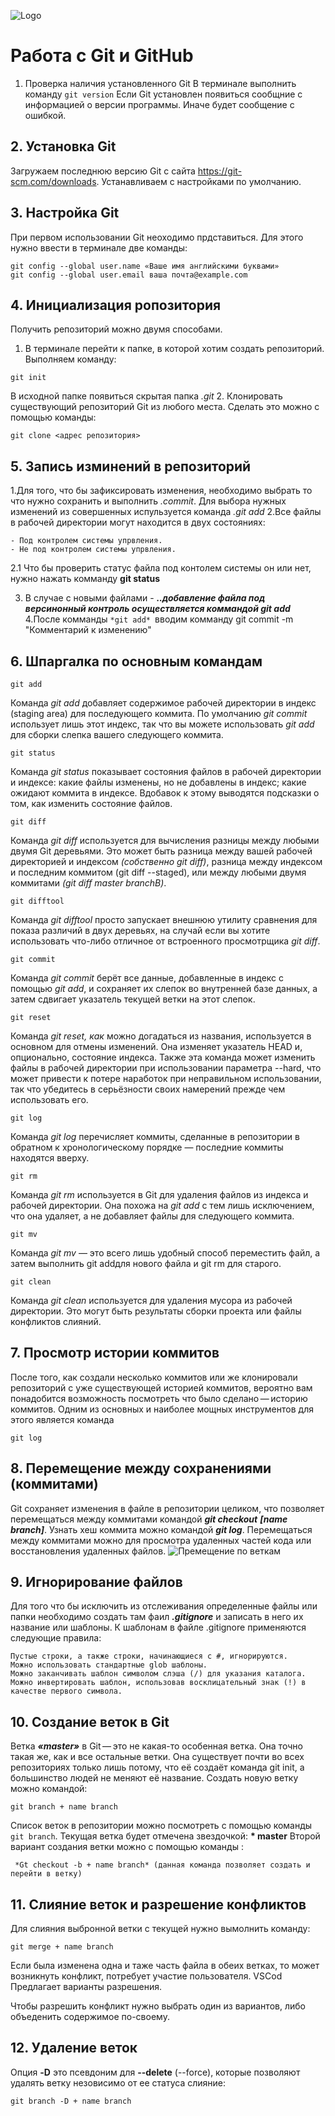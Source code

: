 ![Logo](Git_instruction.jpg)

# Работа с Git и GitHub

1. Проверка наличия установленного Git
В терминале выполнить команду `git version`
Если Git установлен появиться сообщние с информацией о версии программы. Иначе будет сообщение с ошибкой.

## 2. Установка Git
Загружаем последнюю версию Git с сайта  https://git-scm.com/downloads.
Устанавливаем с настройками по умолчанию.

## 3. Настройка Git
При первом использовании Git неоходимо прдставиться. Для этого нужно ввести в терминале две команды:
```
git config --global user.name «Ваше имя английскими буквами»
git config --global user.email ваша почта@example.com
```
## 4. Инициализация ропозитория
Получить репозиторий можно двумя способами.
1. В терминале перейти к папке, в которой хотим создать репозиторий. Выполняем команду:
```
git init
```
В исходной папке появиться скрытая папка *.git*
2. Клонировать существующий репозиторий Git из любого места. Сделать это можно с помощью команды:
```
git clone <адрес репозитория>
```

## 5. Запись изминений в репозиторий
1.Для того, что бы зафиксировать изменения, необходимо выбрать то что нужно сохранить и выполнить *.commit*. Для выбора нужных изменений из совершенных испульзуется команда *.git add*
2.Все файлы в рабочей директории могут находится в двух состояниях:
```
- Под контролем системы упрвления.
- Не под контролем системы упрвления.
```
2.1 Что бы проверить статус файла под контолем системы он или нет, нужно нажать комманду **git status**

3. В случае с новыми файлами - ***..добавление файла под версинонный контроль осуществляется коммандой git add***
4.После комманды ```*git add* ```вводим комманду git commit -m "Комментарий к изменению"


## 6. Шпаргалка по основным командам
```
git add
```
Команда *git add* добавляет содержимое рабочей директории в индекс (staging area) для последующего коммита. По умолчанию *git commit* использует лишь этот индекс, так что вы можете использовать *git add* для сборки слепка вашего следующего коммита.
```
git status
```
Команда *git status* показывает состояния файлов в рабочей директории и индексе: какие файлы изменены, но не добавлены в индекс; какие ожидают коммита в индексе. Вдобавок к этому выводятся подсказки о том, как изменить состояние файлов.
```
git diff
```
Команда *git diff* используется для вычисления разницы между любыми двумя Git деревьями. Это может быть разница между вашей рабочей директорией и индексом *(собственно git diff)*, разница между индексом и последним коммитом (git diff --staged), или между любыми двумя коммитами *(git diff master branchB)*.
```
git difftool
```
Команда *git difftool* просто запускает внешнюю утилиту сравнения для показа различий в двух деревьях, на случай если вы хотите использовать что-либо отличное от встроенного просмотрщика *git diff*.
```
git commit
```
Команда *git commit* берёт все данные, добавленные в индекс с помощью *git add*, и сохраняет их слепок во внутренней базе данных, а затем сдвигает указатель текущей ветки на этот слепок.
```
git reset
```
Команда *git reset, как* можно догадаться из названия, используется в основном для отмены изменений. Она изменяет указатель HEAD и, опционально, состояние индекса. Также эта команда может изменить файлы в рабочей директории при использовании параметра --hard, что может привести к потере наработок при неправильном использовании, так что убедитесь в серьёзности своих намерений прежде чем использовать его.
```
git log
```
Команда *git log* перечисляет коммиты, сделанные в репозитории в обратном к хронологическому порядке — последние коммиты находятся вверху.
```
git rm
```
Команда *git rm* используется в Git для удаления файлов из индекса и рабочей директории. Она похожа на *git add* с тем лишь исключением, что она удаляет, а не добавляет файлы для следующего коммита.
```
git mv
```
Команда *git mv* — это всего лишь удобный способ переместить файл, а затем выполнить git addдля нового файла и git rm для старого.
```
git clean
```
Команда *git clean* используется для удаления мусора из рабочей директории. Это могут быть результаты сборки проекта или файлы конфликтов слияний.


## 7. Просмотр истории коммитов
После того, как создали несколько коммитов или же клонировали репозиторий с уже существующей историей коммитов, вероятно вам понадобится возможность посмотреть что было сделано — историю коммитов. Одним из основных и наиболее мощных инструментов для этого является команда 
```
git log
```
## 8. Перемещение между сохранениями (коммитами)
Git сохраняет изменения в файле в репозитории целиком, что позволяет перемещаться между коммитами командой ***git checkout*** ***[name branch]***. Узнать хеш коммита можно командой ***git log***. Перемещаться между коммитами можно для просмотра удаленных частей кода или восстановления удаленных файлов.
![Премещение по веткам](Moving_along_branchs.png)


## 9. Игнорирование файлов
Для того что бы исключить из отслеживания определенные файлы или папки необходимо создать там фаил ***.gitignore*** и записать в него их название или шаблоны.
К шаблонам в файле .gitignore применяются следующие правила:
```
Пустые строки, а также строки, начинающиеся с #, игнорируются.
Можно использовать стандартные glob шаблоны.
Можно заканчивать шаблон символом слэша (/) для указания каталога.
Можно инвертировать шаблон, использовав восклицательный знак (!) в качестве первого символа.  
```

## 10. Создание веток в Git
Ветка ***«master»*** в Git — это не какая-то особенная ветка. Она точно такая же, как и все остальные ветки. Она существует почти во всех репозиториях только лишь потому, что её создаёт команда git init, а большинство людей не меняют её название.
Создать новую ветку можно командой: 
```
git branch + name branch
```

Список веток в репозитории можно посмотреть с помощью команды `git branch`.
Текущая ветка будет отмечена звездочкой: **\* master**
Второй вариант создания ветки можно с помощью команды :
```
 *Gt checkout -b + name branch* (данная команда позволяет создать и перейти в ветку)
```
## 11. Слияние веток и разрешение конфликтов
Для слияния выбронной ветки с текущей нужно вымолнить команду: 

```
git merge + name branch
```
Если была изменена одна и таже часть файла в обеих ветках, то может возникнуть конфликт, потребует участие пользователя.
VSCod Предлагает варианты разрешения.

Чтобы разрешить конфликт нужно выбрать один из вариантов, либо объеденить содержимое по-своему.

## 12. Удаление веток







Опция **-D** это псевдоним для **--delete** (--force), которые позволяют удалять ветку незовисимо от ее статуса слияние:
```
git branch -D + name branch
```


